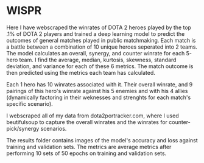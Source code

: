 # WISPR
Here I have webscraped the winrates of DOTA 2 heroes played by the top .1% of DOTA 2 players and trained a deep learning model to predict the outcomes of general matches played in public matchmaking. 
Each match is a battle between a combination of 10 unique heroes seperated into 2 teams.
The model calculates an overall, synergy, and counter winrate for each 5-hero team.
I find the average, median, kurtosis, skewness, standard deviation, and variance for each of these 6 metrics. The match outcome is then predicted using the metrics each team has calculated.

Each 1 hero has 10 winrates associated with it. Their overall winrate, and 9 pairings of this hero's winrate against his 5 enemies and with his 4 allies (dynamically factoring in their weknesses and strenghts for each match's specific scenario).

I webscraped all of my data from dota2portracker.com, where I used beutifulsoup to capture the overall winrates and the winrates for counter-pick/synergy scenarios.

The results folder contains images of the model's accuracy and loss against training and validation sets.
The metrics are average metrics after performing 10 sets of 50 epochs on training and validation sets. 
